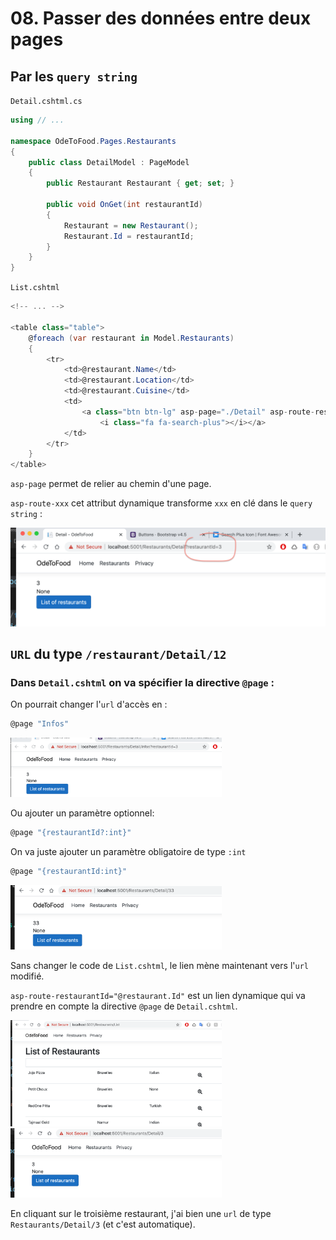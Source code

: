 # 08. Passer des données entre deux pages

## Par les `query string`

`Detail.cshtml.cs`

```csharp
using // ...

namespace OdeToFood.Pages.Restaurants
{
    public class DetailModel : PageModel
    {
        public Restaurant Restaurant { get; set; }

        public void OnGet(int restaurantId)
        {
            Restaurant = new Restaurant();
            Restaurant.Id = restaurantId;
        }
    }
}
```

`List.cshtml`

```csharp
<!-- ... -->

<table class="table">
    @foreach (var restaurant in Model.Restaurants)
    {
        <tr>
            <td>@restaurant.Name</td>
            <td>@restaurant.Location</td>
            <td>@restaurant.Cuisine</td>
            <td>
                <a class="btn btn-lg" asp-page="./Detail" asp-route-restaurantId="@restaurant.Id">
                    <i class="fa fa-search-plus"></i></a>
            </td>
        </tr>
    }
</table>
```

`asp-page` permet de relier au chemin d'une page.

`asp-route-xxx` cet attribut dynamique transforme `xxx` en clé dans le `query string` :

<img src="assets/Screenshot 2020-10-29 at 16.33.49.png" alt="Screenshot 2020-10-29 at 16.33.49" style="zoom:50%;" />



## `URL` du type `/restaurant/Detail/12`

### Dans `Detail.cshtml` on va spécifier la directive `@page` :

On pourrait changer l'`url` d'accès en :

```csharp
@page "Infos"
```

<img src="assets/Screenshot 2020-10-29 at 16.50.17.png" alt="Screenshot 2020-10-29 at 16.50.17" style="zoom: 33%;" />

Ou ajouter un paramètre optionnel:

```csharp
@page "{restaurantId?:int}"
```

On va juste ajouter un paramètre obligatoire de type `:int`

```cs
@page "{restaurantId:int}"
```

<img src="assets/Screenshot 2020-10-29 at 16.53.40.png" alt="Screenshot 2020-10-29 at 16.53.40" style="zoom:33%;" />

Sans changer le code de `List.cshtml`, le lien mène maintenant vers l'`url` modifié.

`asp-route-restaurantId="@restaurant.Id"` est un lien dynamique qui va prendre en compte la directive `@page` de `Detail.cshtml`.

<img src="assets/Screenshot 2020-10-29 at 16.57.42.png" alt="Screenshot 2020-10-29 at 16.57.42" style="zoom:33%;" />

<img src="assets/Screenshot 2020-10-29 at 16.58.01.png" alt="Screenshot 2020-10-29 at 16.58.01" style="zoom:33%;" />

En cliquant sur le troisième restaurant, j'ai bien une `url` de type `Restaurants/Detail/3` (et c'est automatique).